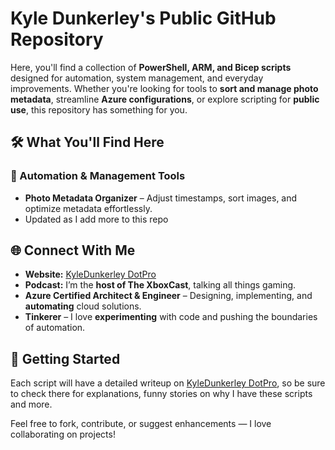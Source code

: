 # Kyle Dunkerley's Public GitHub Repository

Here, you'll find a collection of **PowerShell, ARM, and Bicep scripts** designed for automation, system management, and everyday improvements. Whether you're looking for tools to **sort and manage photo metadata**, streamline **Azure configurations**, or explore scripting for **public use**, this repository has something for you.

## 🛠️ What You'll Find Here
### 🔹 Automation & Management Tools
- **Photo Metadata Organizer** – Adjust timestamps, sort images, and optimize metadata effortlessly.
- Updated as I add more to this repo

## 🌐 Connect With Me
- **Website:** [KyleDunkerley DotPro](https://www.KyleDunkerley.pro)
- **Podcast:** I’m the **host of The XboxCast**, talking all things gaming.
- **Azure Certified Architect & Engineer** – Designing, implementing, and **automating** cloud solutions.
- **Tinkerer** – I love **experimenting** with code and pushing the boundaries of automation.

## 🚀 Getting Started
Each script will have a detailed writeup on [KyleDunkerley DotPro](https://www.KyleDunkerley.pro), so be sure to check there for explanations, funny stories on why I have these scripts and more.

Feel free to fork, contribute, or suggest enhancements — I love collaborating on projects!

